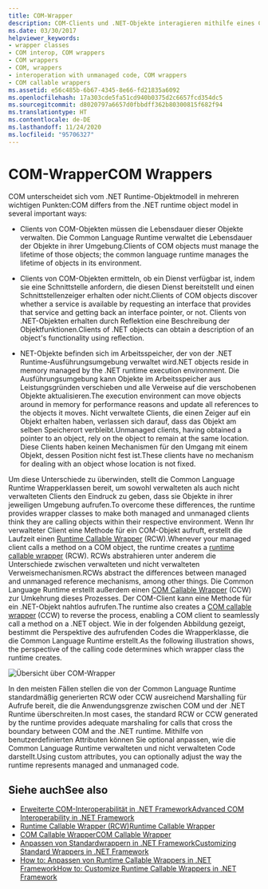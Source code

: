 ```yaml
---
title: COM-Wrapper
description: COM-Clients und .NET-Objekte interagieren mithilfe eines COM Callable Wrapper und eines Runtime Callable Wrapper. Die CLR erstellt Wrapper automatisch.
ms.date: 03/30/2017
helpviewer_keywords:
- wrapper classes
- COM interop, COM wrappers
- COM wrappers
- COM, wrappers
- interoperation with unmanaged code, COM wrappers
- COM callable wrappers
ms.assetid: e56c485b-6b67-4345-8e66-fd21835a6092
ms.openlocfilehash: 17a303cde5fa51cd940b0375d2c6657fcd354dc5
ms.sourcegitcommit: d8020797a6657d0fbbdff362b80300815f682f94
ms.translationtype: HT
ms.contentlocale: de-DE
ms.lasthandoff: 11/24/2020
ms.locfileid: "95706327"
---
```

# <a name="com-wrappers"></a><span data-ttu-id="05b24-104">COM-Wrapper</span><span class="sxs-lookup"><span data-stu-id="05b24-104">COM Wrappers</span></span>

<span data-ttu-id="05b24-105">COM unterscheidet sich vom .NET Runtime-Objektmodell in mehreren wichtigen Punkten:</span><span class="sxs-lookup"><span data-stu-id="05b24-105">COM differs from the .NET runtime object model in several important ways:</span></span>  
  
- <span data-ttu-id="05b24-106">Clients von COM-Objekten müssen die Lebensdauer dieser Objekte verwalten. Die Common Language Runtime verwaltet die Lebensdauer der Objekte in ihrer Umgebung.</span><span class="sxs-lookup"><span data-stu-id="05b24-106">Clients of COM objects must manage the lifetime of those objects; the common language runtime manages the lifetime of objects in its environment.</span></span>  
  
- <span data-ttu-id="05b24-107">Clients von COM-Objekten ermitteln, ob ein Dienst verfügbar ist, indem sie eine Schnittstelle anfordern, die diesen Dienst bereitstellt und einen Schnittstellenzeiger erhalten oder nicht.</span><span class="sxs-lookup"><span data-stu-id="05b24-107">Clients of COM objects discover whether a service is available by requesting an interface that provides that service and getting back an interface pointer, or not.</span></span> <span data-ttu-id="05b24-108">Clients von .NET-Objekten erhalten durch Reflektion eine Beschreibung der Objektfunktionen.</span><span class="sxs-lookup"><span data-stu-id="05b24-108">Clients of .NET objects can obtain a description of an object's functionality using reflection.</span></span>  
  
- <span data-ttu-id="05b24-109">NET-Objekte befinden sich im Arbeitsspeicher, der von der .NET Runtime-Ausführungsumgebung verwaltet wird.</span><span class="sxs-lookup"><span data-stu-id="05b24-109">NET objects reside in memory managed by the .NET runtime execution environment.</span></span> <span data-ttu-id="05b24-110">Die Ausführungsumgebung kann Objekte im Arbeitsspeicher aus Leistungsgründen verschieben und alle Verweise auf die verschobenen Objekte aktualisieren.</span><span class="sxs-lookup"><span data-stu-id="05b24-110">The execution environment can move objects around in memory for performance reasons and update all references to the objects it moves.</span></span> <span data-ttu-id="05b24-111">Nicht verwaltete Clients, die einen Zeiger auf ein Objekt erhalten haben, verlassen sich darauf, dass das Objekt am selben Speicherort verbleibt.</span><span class="sxs-lookup"><span data-stu-id="05b24-111">Unmanaged clients, having obtained a pointer to an object, rely on the object to remain at the same location.</span></span> <span data-ttu-id="05b24-112">Diese Clients haben keinen Mechanismen für den Umgang mit einem Objekt, dessen Position nicht fest ist.</span><span class="sxs-lookup"><span data-stu-id="05b24-112">These clients have no mechanism for dealing with an object whose location is not fixed.</span></span>  
  
 <span data-ttu-id="05b24-113">Um diese Unterschiede zu überwinden, stellt die Common Language Runtime Wrapperklassen bereit, um sowohl verwalteten als auch nicht verwalteten Clients den Eindruck zu geben, dass sie Objekte in ihrer jeweiligen Umgebung aufrufen.</span><span class="sxs-lookup"><span data-stu-id="05b24-113">To overcome these differences, the runtime provides wrapper classes to make both managed and unmanaged clients think they are calling objects within their respective environment.</span></span> <span data-ttu-id="05b24-114">Wenn Ihr verwalteter Client eine Methode für ein COM-Objekt aufruft, erstellt die Laufzeit einen [Runtime Callable Wrapper](runtime-callable-wrapper.md) (RCW).</span><span class="sxs-lookup"><span data-stu-id="05b24-114">Whenever your managed client calls a method on a COM object, the runtime creates a [runtime callable wrapper](runtime-callable-wrapper.md) (RCW).</span></span> <span data-ttu-id="05b24-115">RCWs abstrahieren unter anderem die Unterschiede zwischen verwalteten und nicht verwalteten Verweismechanismen.</span><span class="sxs-lookup"><span data-stu-id="05b24-115">RCWs abstract the differences between managed and unmanaged reference mechanisms, among other things.</span></span> <span data-ttu-id="05b24-116">Die Common Language Runtime erstellt außerdem einen [COM Callable Wrapper](com-callable-wrapper.md) (CCW) zur Umkehrung dieses Prozesses. Der COM-Client kann eine Methode für ein .NET-Objekt nahtlos aufrufen.</span><span class="sxs-lookup"><span data-stu-id="05b24-116">The runtime also creates a [COM callable wrapper](com-callable-wrapper.md) (CCW) to reverse the process, enabling a COM client to seamlessly call a method on a .NET object.</span></span> <span data-ttu-id="05b24-117">Wie in der folgenden Abbildung gezeigt, bestimmt die Perspektive des aufrufenden Codes die Wrapperklasse, die die Common Language Runtime erstellt.</span><span class="sxs-lookup"><span data-stu-id="05b24-117">As the following illustration shows, the perspective of the calling code determines which wrapper class the runtime creates.</span></span>  
  
 ![Übersicht über COM-Wrapper](./media/com-wrappers/bidirectional-com-overview.gif)  
  
 <span data-ttu-id="05b24-119">In den meisten Fällen stellen die von der Common Language Runtime standardmäßig generierten RCW oder CCW ausreichend Marshalling für Aufrufe bereit, die die Anwendungsgrenze zwischen COM und der .NET Runtime überschreiten.</span><span class="sxs-lookup"><span data-stu-id="05b24-119">In most cases, the standard RCW or CCW generated by the runtime provides adequate marshaling for calls that cross the boundary between COM and the .NET runtime.</span></span> <span data-ttu-id="05b24-120">Mithilfe von benutzerdefinierten Attributen können Sie optional anpassen, wie die Common Language Runtime verwalteten und nicht verwalteten Code darstellt.</span><span class="sxs-lookup"><span data-stu-id="05b24-120">Using custom attributes, you can optionally adjust the way the runtime represents managed and unmanaged code.</span></span>  
  
## <a name="see-also"></a><span data-ttu-id="05b24-121">Siehe auch</span><span class="sxs-lookup"><span data-stu-id="05b24-121">See also</span></span>

- <span data-ttu-id="05b24-122">[Erweiterte COM-Interoperabilität in .NET Framework](/previous-versions/dotnet/netframework-4.0/bd9cdfyx(v=vs.100))</span><span class="sxs-lookup"><span data-stu-id="05b24-122">[Advanced COM Interoperability in .NET Framework](/previous-versions/dotnet/netframework-4.0/bd9cdfyx(v=vs.100))</span></span>
- [<span data-ttu-id="05b24-123">Runtime Callable Wrapper (RCW)</span><span class="sxs-lookup"><span data-stu-id="05b24-123">Runtime Callable Wrapper</span></span>](runtime-callable-wrapper.md)
- [<span data-ttu-id="05b24-124">COM Callable Wrapper</span><span class="sxs-lookup"><span data-stu-id="05b24-124">COM Callable Wrapper</span></span>](com-callable-wrapper.md)
- <span data-ttu-id="05b24-125">[Anpassen von Standardwrappern in .NET Framework](/previous-versions/dotnet/netframework-4.0/h7hx9abd(v=vs.100))</span><span class="sxs-lookup"><span data-stu-id="05b24-125">[Customizing Standard Wrappers in .NET Framework](/previous-versions/dotnet/netframework-4.0/h7hx9abd(v=vs.100))</span></span>
- <span data-ttu-id="05b24-126">[How to: Anpassen von Runtime Callable Wrappers in .NET Framework](/previous-versions/dotnet/netframework-4.0/56kh4hy7(v=vs.100))</span><span class="sxs-lookup"><span data-stu-id="05b24-126">[How to: Customize Runtime Callable Wrappers in .NET Framework](/previous-versions/dotnet/netframework-4.0/56kh4hy7(v=vs.100))</span></span>
